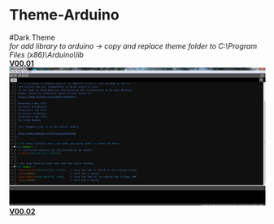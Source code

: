 # Theme-Arduino
#Dark Theme
<br/>
*for add library to arduino -> copy and replace theme folder to C:\Program Files (x86)\Arduino\lib*
<br/>
**[V00.01](https://github.com/hamedsargoli/Theme-Arduino/tree/master/Dark%20Theme/V01)**
<img src="https://github.com/hamedsargoli/Theme-Arduino/blob/master/Dark%20Theme/V01/pic_V01.PNG?raw=true" >
<br/>
**[V00.02](https://github.com/hamedsargoli/Theme-Arduino)**
